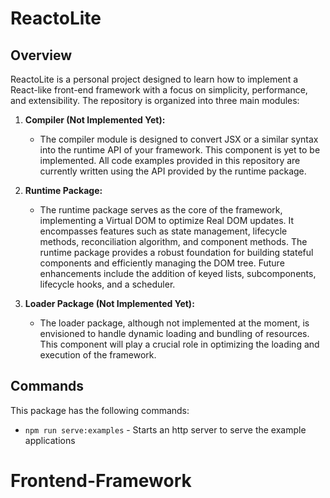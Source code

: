 
# ReactoLite


## Overview

ReactoLite is a personal project designed to learn how to implement a React-like front-end framework with a focus on simplicity, performance, and extensibility. The repository is organized into three main modules:

1. **Compiler (Not Implemented Yet):**
   - The compiler module is designed to convert JSX or a similar syntax into the runtime API of your framework. This component is yet to be implemented. All code examples provided in this repository are currently written using the API provided by the runtime package.

2. **Runtime Package:**
   - The runtime package serves as the core of the framework, implementing a Virtual DOM to optimize Real DOM updates. It encompasses features such as state management, lifecycle methods, reconciliation algorithm, and component methods. The runtime package provides a robust foundation for building stateful components and efficiently managing the DOM tree. Future enhancements include the addition of keyed lists, subcomponents, lifecycle hooks, and a scheduler.

3. **Loader Package (Not Implemented Yet):**
   - The loader package, although not implemented at the moment, is envisioned to handle dynamic loading and bundling of resources. This component will play a crucial role in optimizing the loading and execution of the framework.


## Commands

This package has the following commands:

- `npm run serve:examples` - Starts an http server to serve the example applications

# Frontend-Framework
